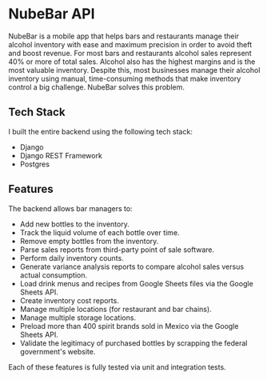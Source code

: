 # NubeBar API

NubeBar is a mobile app that helps bars and restaurants manage their alcohol inventory with ease and maximum precision in order to avoid theft and boost revenue. For most bars and restaurants alcohol sales represent 40% or more of total sales. Alcohol also has the highest margins and is the most valuable inventory. Despite this, most businesses manage their alcohol inventory using manual, time-consuming methods that make inventory control a big challenge. NubeBar solves this problem.

## Tech Stack

I built the entire backend using the following tech stack:

- Django
- Django REST Framework
- Postgres

## Features

The backend allows bar managers to:

- Add new bottles to the inventory.
- Track the liquid volume of each bottle over time.
- Remove empty bottles from the inventory.
- Parse sales reports from third-party point of sale software.
- Perform daily inventory counts.
- Generate variance analysis reports to compare alcohol sales versus actual consumption.
- Load drink menus and recipes from Google Sheets files via the Google Sheets API.
- Create inventory cost reports.
- Manage multiple locations (for restaurant and bar chains).
- Manage multiple storage locations.
- Preload more than 400 spirit brands sold in Mexico via the Google Sheets API.
- Validate the legitimacy of purchased bottles by scrapping the federal government's website.

Each of these features is fully tested via unit and integration tests.
